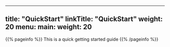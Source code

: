 
---
title: "QuickStart"
linkTitle: "QuickStart"
weight: 20
menu:
  main:
    weight: 20
---

{{% pageinfo %}}
This is a quick getting started guide
{{% /pageinfo %}}





